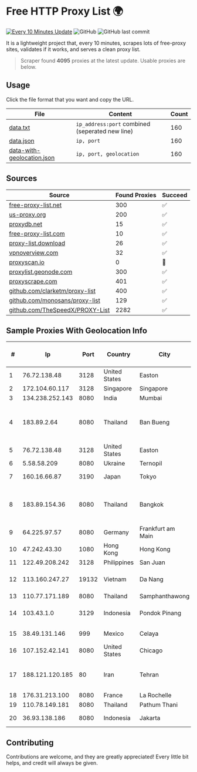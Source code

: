 
# Free HTTP Proxy List 🌍

[![Every 10 Minutes Update](https://github.com/mertguvencli/http-proxy-list/actions/workflows/main.yml/badge.svg?branch=main)](https://github.com/mertguvencli/http-proxy-list/actions/workflows/main.yml)
![GitHub](https://img.shields.io/github/license/mertguvencli/http-proxy-list)
![GitHub last commit](https://img.shields.io/github/last-commit/mertguvencli/http-proxy-list)

It is a lightweight project that, every 10 minutes, scrapes lots of free-proxy sites, validates if it works, and serves a clean proxy list.


> Scraper found **4095** proxies at the latest update. Usable proxies are below.

## Usage

Click the file format that you want and copy the URL.


|File|Content|Count|
|----|-------|-----|
|[data.txt](https://raw.githubusercontent.com/mertguvencli/http-proxy-list/main/proxy-list/data.txt)|`ip_address:port` combined (seperated new line)|160|
|[data.json](https://raw.githubusercontent.com/mertguvencli/http-proxy-list/main/proxy-list/data.json)|`ip, port`|160|
|[data-with-geolocation.json](https://raw.githubusercontent.com/mertguvencli/http-proxy-list/main/proxy-list/data-with-geolocation.json)|`ip, port, geolocation`|160|

## Sources

|Source|Found Proxies|Succeed|
|------|-------------|-------|
|[free-proxy-list.net](https://free-proxy-list.net)|300|✅|
|[us-proxy.org](https://www.us-proxy.org)|200|✅|
|[proxydb.net](http://proxydb.net)|15|✅|
|[free-proxy-list.com](https://free-proxy-list.com/?page=&port=&type%5B%5D=http&type%5B%5D=https&up_time=0&search=Search)|10|✅|
|[proxy-list.download](https://www.proxy-list.download/HTTP)|26|✅|
|[vpnoverview.com](https://vpnoverview.com/privacy/anonymous-browsing/free-proxy-servers)|32|✅|
|[proxyscan.io](https://www.proxyscan.io)|0|🚫|
|[proxylist.geonode.com](https://proxylist.geonode.com/api/proxy-list?limit=300&page=1&sort_by=lastChecked&sort_type=desc&protocols=http,https)|300|✅|
|[proxyscrape.com](https://api.proxyscrape.com/v2/?request=displayproxies&protocol=http&timeout=10000&country=all&ssl=all&anonymity=all)|401|✅|
|[github.com/clarketm/proxy-list](https://raw.githubusercontent.com/clarketm/proxy-list/master/proxy-list-raw.txt)|400|✅|
|[github.com/monosans/proxy-list](https://raw.githubusercontent.com/monosans/proxy-list/main/proxies/http.txt)|129|✅|
|[github.com/TheSpeedX/PROXY-List](https://raw.githubusercontent.com/TheSpeedX/PROXY-List/master/http.txt)|2282|✅|


## Sample Proxies With Geolocation Info

|#|Ip|Port|Country|City|Internet Service Provider|
|-|--|----|-------|----|-------------------------|
|1|76.72.138.48|3128|United States|Easton|Easton Utilities Commission|
|2|172.104.60.117|3128|Singapore|Singapore|Linode, LLC|
|3|134.238.252.143|8080|India|Mumbai|Google LLC|
|4|183.89.2.64|8080|Thailand|Ban Bueng|Triple T Broadband Public Company Limited|
|5|76.72.138.48|3128|United States|Easton|Easton Utilities Commission|
|6|5.58.58.209|8080|Ukraine|Ternopil|Columbus|
|7|160.16.66.87|3190|Japan|Tokyo|SAKURA Internet Inc.|
|8|183.89.154.36|8080|Thailand|Bangkok|Triple T Broadband Public Company Limited|
|9|64.225.97.57|8080|Germany|Frankfurt am Main|DigitalOcean, LLC|
|10|47.242.43.30|1080|Hong Kong|Hong Kong|Alibaba.com LLC|
|11|122.49.208.242|3128|Philippines|San Juan|WifiCity, Inc|
|12|113.160.247.27|19132|Vietnam|Da Nang|VietNam Post and Telecom Corporation|
|13|110.77.171.189|8080|Thailand|Samphanthawong|CAT-BB|
|14|103.43.1.0|3129|Indonesia|Pondok Pinang|PT Daya Sinergi Telekomunikasi|
|15|38.49.131.146|999|Mexico|Celaya|Ientc S De RL De CV|
|16|107.152.42.141|8080|United States|Chicago|tzulo, inc.|
|17|188.121.120.185|80|Iran|Tehran|Noyan Abr Arvan Co. ( Private Joint Stock)|
|18|176.31.213.100|8080|France|La Rochelle|OVH SAS|
|19|110.78.149.181|8080|Thailand|Pathum Thani|CAT-BB|
|20|36.93.138.186|8080|Indonesia|Jakarta|Telekomunikasi Indonesia|



## Contributing

Contributions are welcome, and they are greatly appreciated! Every
little bit helps, and credit will always be given.

